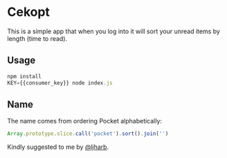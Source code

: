 # Cekopt
This is a simple app that when you log into it will sort your unread items by length (time to read).

## Usage
```js
npm install
KEY={{consumer_key}} node index.js
```

## Name
The name comes from ordering Pocket alphabetically:

```js
Array.prototype.slice.call('pocket').sort().join('')
```

Kindly suggested to me by [@ljharb](//github.com/ljharb).
